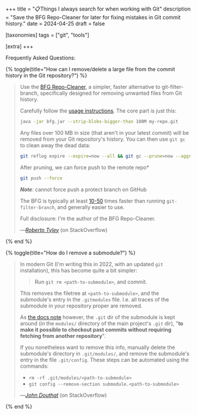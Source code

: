 +++
title = "📋Things I always search for when working with Git"
description = "Save the BFG Repo-Cleaner for later for fixing mistakes in Git commit history."
date = 2024-04-25
draft = false

[taxonomies]
tags = ["git", "tools"]

[extra]
+++

Frequently Asked Questions:

{% toggle(title="How can I remove/delete a large file from the commit history in the Git repository?") %}

> Use the [BFG Repo-Cleaner](https://rtyley.github.io/bfg-repo-cleaner/), a simpler, faster alternative to git-filter-branch, specifically designed for removing unwanted files from Git history.
>
> Carefully follow the [usage instructions](https://rtyley.github.io/bfg-repo-cleaner/#usage). The core part is just this:
> ```bash
> java -jar bfg.jar --strip-blobs-bigger-than 100M my-repo.git
> ```
>
> Any files over 100 MB in size (that aren't in your latest commit) will be removed from your Git repository's history. You can then use `git gc` to clean away the dead data:
>
> ```bash
> git reflog expire --expire=now --all && git gc --prune=now --aggressive
> ```
>
> After pruning, we can force push to the remote repo*
>
> ```bash
> git push --force
> ```
>
> _**Note**_: cannot force push a protect branch on GitHub
>
> The BFG is typically at least [10-50](https://docs.google.com/spreadsheet/ccc?key=0AsR1d5Zpes8HdER3VGU1a3dOcmVHMmtzT2dsS2xNenc) times faster than running `git-filter-branch`, and generally easier to use.
>
> Full disclosure: I'm the author of the BFG Repo-Cleaner.
>
> —[_Roberto Tyley_](https://stackoverflow.com/a/17890278/23523121) (on StackOverflow)

{% end %}

{% toggle(title="How do I remove a submodule?") %}

> In modern Git (I'm writing this in 2022, with an updated `git` installation), this has become quite a bit simpler:
>
>> Run `git rm <path-to-submodule>`, and commit.
>
> This removes the filetree at `<path-to-submodule>`, and the submodule's entry in the `.gitmodules` file. I.e. all traces of the submodule in your repository proper are removed.
>
> As [the docs note](https://git-scm.com/docs/gitsubmodules#:%7E:text=file%20system%2C%20but-,the%20Git%20directory%20is%20kept%20around,-as%20it%20to) however, the `.git` dir of the submodule is kept around (in the `modules/` directory of the main project's `.git` dir), "**to make it possible to checkout past commits without requiring fetching from another repository**".
>
> If you nonetheless want to remove this info, manually delete the submodule's directory in `.git/modules/`, and remove the submodule's entry in the file `.git/config`. These steps can be automated using the commands:
>
> - `rm -rf .git/modules/<path-to-submodule>`
> - `git config --remove-section submodule.<path-to-submodule>`
>
> —[_John Douthat_](https://stackoverflow.com/a/1260982/23523121) (on StackOverflow)

{% end %}
